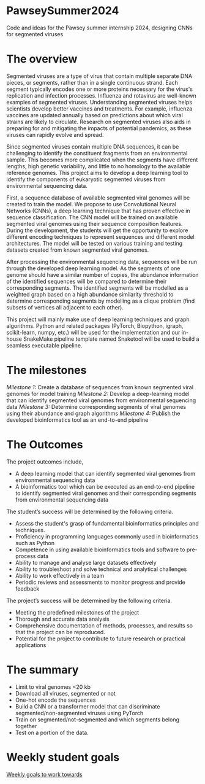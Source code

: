 # PawseySummer2024
Code and ideas for the Pawsey summer internship 2024, designing CNNs for segmented viruses

# The overview

Segmented viruses are a type of virus that contain multiple separate DNA pieces, or segments, rather than in a single continuous strand. Each segment typically encodes one or more proteins necessary for the virus's replication and infection processes. Influenza and rotavirus are well-known examples of segmented viruses. Understanding segmented viruses helps scientists develop better vaccines and treatments. For example, influenza vaccines are updated annually based on predictions about which viral strains are likely to circulate. Research on segmented viruses also aids in preparing for and mitigating the impacts of potential pandemics, as these viruses can rapidly evolve and spread.

Since segmented viruses contain multiple DNA sequences, it can be challenging to identify the constituent fragments from an environmental sample. This becomes more complicated when the segments have different lengths, high genetic variability, and little to no homology to the available reference genomes. This project aims to develop a deep learning tool to identify the components of eukaryotic segmented viruses from environmental sequencing data. 

First, a sequence database of available segmented viral genomes will be created to train the model. We propose to use Convolutional Neural Networks (CNNs), a deep learning technique that has proven effective in sequence classification. The CNN model will be trained on available segmented viral genomes using their sequence composition features. During the development, the students will get the opportunity to explore different encoding techniques to represent sequences and different model architectures. The model will be tested on various training and testing datasets created from known segmented viral genomes.

After processing the environmental sequencing data, sequences will be run through the developed deep learning model. As the segments of one genome should have a similar number of copies, the abundance information of the identified sequences will be compared to determine their corresponding segments. The identified segments will be modelled as a weighted graph based on a high abundance similarity threshold to determine corresponding segments by modelling as a clique problem (find subsets of vertices all adjacent to each other). 

This project will mainly make use of deep learning techniques and graph algorithms. Python and related packages (PyTorch, Biopython, igraph, scikit-learn, numpy, etc.) will be used for the implementation and our in-house SnakeMake pipeline template named Snaketool will be used to build a seamless executable pipeline.

# The milestones

_Milestone 1:_ Create a database of sequences from known segmented viral genomes for model training
_Milestone 2:_ Develop a deep-learning model that can identify segmented viral genomes from environmental sequencing data
_Milestone 3:_ Determine corresponding segments of viral genomes using their abundance and graph algorithms
_Milestone 4:_ Publish the developed bioinformatics tool as an end-to-end pipeline

# The Outcomes

The project outcomes include,
- A deep learning model that can identify segmented viral genomes from environmental sequencing data
- A bioinformatics tool which can be executed as an end-to-end pipeline to identify segmented viral genomes and their corresponding segments from environmental sequencing data

The student’s success will be determined by the following criteria.
- Assess the student's grasp of fundamental bioinformatics principles and techniques.
- Proficiency in programming languages commonly used in bioinformatics such as Python
- Competence in using available bioinformatics tools and software to pre-process data
- Ability to manage and analyse large datasets effectively
- Ability to troubleshoot and solve technical and analytical challenges
- Ability to work effectively in a team
- Periodic reviews and assessments to monitor progress and provide feedback

The project’s success will be determined by the following criteria.
- Meeting the predefined milestones of the project
- Thorough and accurate data analysis
- Comprehensive documentation of methods, processes, and results so that the project can be reproduced.
- Potential for the project to contribute to future research or practical applications


# The summary

- Limit to viral genomes <20 kb
- Download all viruses, segmented or not
- One-hot encode the sequences
- Build a CNN or a transformer model that can discriminate segmented/non-segmented viruses using PyTorch
- Train on segmented/not-segmented and which segments belong together
- Test on a portion of the data.

# Weekly student goals

[Weekly goals to work towards](student_goals.md)
